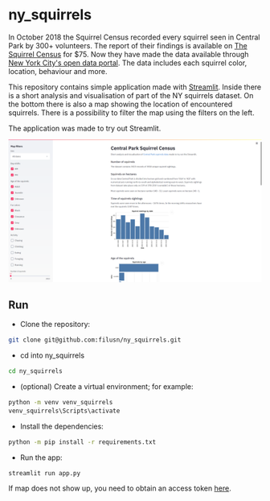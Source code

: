 # ny_squirrels

In October 2018 the Squirrel Census recorded every squirrel seen in Central Park by 300+ volunteers.
The report of their findings is available on [The Squirrel Census][1] for $75. Now they have made the
data available through [New York City's open data portal][2]. The data includes each squirrel color, 
location, behaviour and more.


This repository contains simple application made with [Streamlit][3]. Inside there is a short analysis 
and visualisation of part of the NY squirrels dataset. On the bottom there is also a map
showing the location of encountered squirrels. There is a possibility to filter the map
using the filters on the left. 

The application was made to try out Streamlit.


![alt](images/app_snapshot.png)


## Run
* Clone the repository:
```bash
git clone git@github.com:filusn/ny_squirrels.git
```
* cd into ny_squirrels
```bash
cd ny_squirrels
```
* (optional) Create a virtual environment; for example:
```bash
python -m venv venv_squirrels
venv_squirrels\Scripts\activate
```
* Install the dependencies:
```bash
python -m pip install -r requirements.txt
```
* Run the app:
```shell
streamlit run app.py
```

If map does not show up, you need to obtain an access token [here][4].


[1]: https://www.thesquirrelcensus "The Squirrel Census"
[2]: https://data.cityofnewyork.us/Environment/2018-Central-Park-Squirrel-Census-Squirrel-Data/vfnx-vebw "New York City's open data portal"
[3]: https://streamlit.io "Streamlit"
[4]: https://docs.mapbox.com/help/how-mapbox-works/access-tokens/